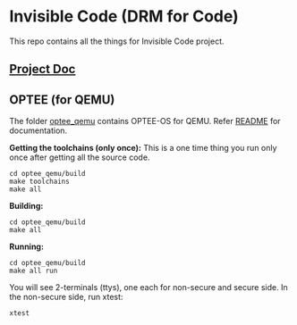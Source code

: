 Invisible Code (DRM for Code)
===================


This repo contains all the things for Invisible Code project.

[Project Doc](https://docs.google.com/document/d/1muIj2ufTWKrO_Vm9HNLUlxmCOS9xLNe7MTpeLj16X_I/edit?usp=sharing)
----------


OPTEE (for QEMU)
-------------

The folder [optee_qemu](https://github.com/ucsb-seclab/invisible-code/tree/debug_hang/optee_qemu) contains OPTEE-OS for QEMU. 
Refer [README](https://github.com/ucsb-seclab/invisible-code/blob/debug_hang/optee_qemu/optee_os/README.md) for documentation.

**Getting the toolchains (only once):**
This is a one time thing you run only once after getting all the source code.
```
cd optee_qemu/build
make toolchains
make all
```
**Building:**
```
cd optee_qemu/build
make all
```
**Running:**
```
cd optee_qemu/build
make all run
```

You will see 2-terminals (ttys), one each for non-secure and secure side. In the non-secure side, run xtest: 

```
xtest
```

